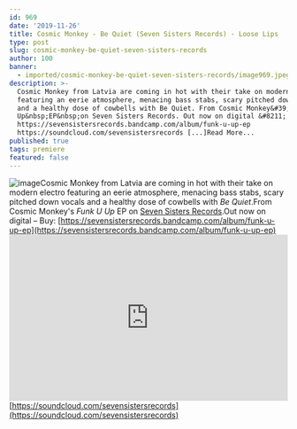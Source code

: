 ```yaml
---
id: 969
date: '2019-11-26'
title: Cosmic Monkey - Be Quiet (Seven Sisters Records) - Loose Lips
type: post
slug: cosmic-monkey-be-quiet-seven-sisters-records
author: 100
banner:
  - imported/cosmic-monkey-be-quiet-seven-sisters-records/image969.jpeg
description: >-
  Cosmic Monkey from Latvia are coming in hot with their take on modern electro
  featuring an eerie atmosphere, menacing bass stabs, scary pitched down vocals
  and a healthy dose of cowbells with Be Quiet. From Cosmic Monkey&#39;s Funk U
  Up&nbsp;EP&nbsp;on Seven Sisters Records. Out now on digital &#8211; Buy:
  https://sevensistersrecords.bandcamp.com/album/funk-u-up-ep
  https://soundcloud.com/sevensistersrecords [...]Read More...
published: true
tags: premiere
featured: false
---
```

![image](../imported/cosmic-monkey-be-quiet-seven-sisters-records/image969.jpeg)Cosmic Monkey from Latvia are coming in hot with their take on modern electro featuring an eerie atmosphere, menacing bass stabs, scary pitched down vocals and a healthy dose of cowbells with _Be Quiet_.From Cosmic Monkey's _Funk U Up_ EP on [Seven Sisters Records](https://sevensistersrecords.bandcamp.com/).Out now on digital – Buy: [](https://sevensistersrecords.bandcamp.com/album/funk-u-up-ep?fbclid=IwAR21s3UXIk9-s9NLCJcHC8o6IfB4OEnVPBDhXP8ysb428J3FiOioPHsokmw)[https://sevensistersrecords.bandcamp.com/album/funk-u-up-ep](https://sevensistersrecords.bandcamp.com/album/funk-u-up-ep)<iframe width='100%' height='300' scrolling='no' frameborder='no' allow='autoplay' src='https://w.soundcloud.com/player/?url=https%3A//api.soundcloud.com/tracks/718952350&color=%23ff5500&auto_play=false&hide_related=false&show_comments=true&show_user=true&show_reposts=false&show_teaser=true'></iframe>[](https://soundcloud.com/sevensistersrecords)[https://soundcloud.com/sevensistersrecords](https://soundcloud.com/sevensistersrecords)